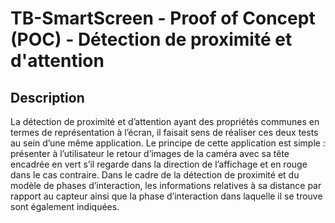 # TB-SmartScreen - Proof of Concept (POC) - Détection de proximité et d'attention
## Description
La détection de proximité et d’attention ayant des propriétés communes en termes de représentation à l’écran, il faisait sens de réaliser ces deux tests au sein d’une même application. Le principe de cette application est simple : présenter à l’utilisateur le retour d’images de la caméra avec sa tête encadrée en vert s’il regarde dans la direction de l’affichage et en rouge dans le cas contraire. Dans le cadre de la détection de proximité et du modèle de phases d’interaction, les informations relatives à sa distance par rapport au capteur ainsi que la phase d’interaction dans laquelle il se trouve sont également indiquées. 
